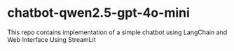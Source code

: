 # chatbot-qwen2.5-gpt-4o-mini
This repo contains implementation of a simple chatbot using LangChain and Web Interface Using StreamLit
